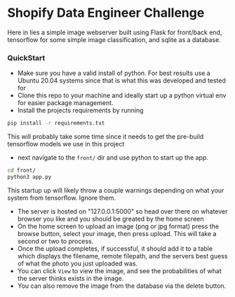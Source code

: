 # Shopify Data Engineer Challenge
Here in lies a simple image webserver built using Flask for front/back end, tensorflow for some simple image classification, and sqlite as a database.

### QuickStart
- Make sure you have a valid install of python. For best results use a Ubuntu 20.04 systems since that is what this was developed and tested for
- Clone this repo to your machine and ideally start up a python virtual env for easier package management.
- Install the projects requirements by running<br>
```bash
pip install -r requirements.txt
```
This will probably take some time since it needs to get the pre-build tensorflow models we use in this project
- next navigate to the `front/` dir and use python to start up the app.
```bash
cd front/
python3 app.py
```
This startup up will likely throw a couple warnings depending on what your system from tensorflow. Ignore them.
- The server is hosted on "127.0.0.1:5000" so head over there on whatever browser you like and you should be greated by the home screen
- On the home screen to upload an image (png or jpg format) press the browse button, select your image, then press upload. This will take a second or two to process.
- Once the upload completes, if successful, it should add it to a table which displays the filename, remote filepath, and the servers best guess of what the photo you just uploaded was.
- You can click `View` to view the image, and see the probabilities of what the server thinks exists in the image.
- You can also remove the image from the database via the delete button.

